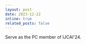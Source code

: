 ```yaml
---
layout: post
date: 2023-12-22
inline: true
related_posts: false
---
```


Serve as the PC member of IJCAI'24.
